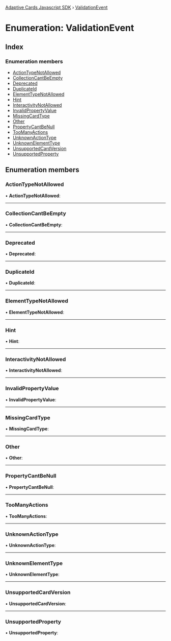 [Adaptive Cards Javascript SDK](../README.md) › [ValidationEvent](validationevent.md)

# Enumeration: ValidationEvent

## Index

### Enumeration members

* [ActionTypeNotAllowed](validationevent.md#actiontypenotallowed)
* [CollectionCantBeEmpty](validationevent.md#collectioncantbeempty)
* [Deprecated](validationevent.md#deprecated)
* [DuplicateId](validationevent.md#duplicateid)
* [ElementTypeNotAllowed](validationevent.md#elementtypenotallowed)
* [Hint](validationevent.md#hint)
* [InteractivityNotAllowed](validationevent.md#interactivitynotallowed)
* [InvalidPropertyValue](validationevent.md#invalidpropertyvalue)
* [MissingCardType](validationevent.md#missingcardtype)
* [Other](validationevent.md#other)
* [PropertyCantBeNull](validationevent.md#propertycantbenull)
* [TooManyActions](validationevent.md#toomanyactions)
* [UnknownActionType](validationevent.md#unknownactiontype)
* [UnknownElementType](validationevent.md#unknownelementtype)
* [UnsupportedCardVersion](validationevent.md#unsupportedcardversion)
* [UnsupportedProperty](validationevent.md#unsupportedproperty)

## Enumeration members

###  ActionTypeNotAllowed

• **ActionTypeNotAllowed**:

___

###  CollectionCantBeEmpty

• **CollectionCantBeEmpty**:

___

###  Deprecated

• **Deprecated**:

___

###  DuplicateId

• **DuplicateId**:

___

###  ElementTypeNotAllowed

• **ElementTypeNotAllowed**:

___

###  Hint

• **Hint**:

___

###  InteractivityNotAllowed

• **InteractivityNotAllowed**:

___

###  InvalidPropertyValue

• **InvalidPropertyValue**:

___

###  MissingCardType

• **MissingCardType**:

___

###  Other

• **Other**:

___

###  PropertyCantBeNull

• **PropertyCantBeNull**:

___

###  TooManyActions

• **TooManyActions**:

___

###  UnknownActionType

• **UnknownActionType**:

___

###  UnknownElementType

• **UnknownElementType**:

___

###  UnsupportedCardVersion

• **UnsupportedCardVersion**:

___

###  UnsupportedProperty

• **UnsupportedProperty**:
